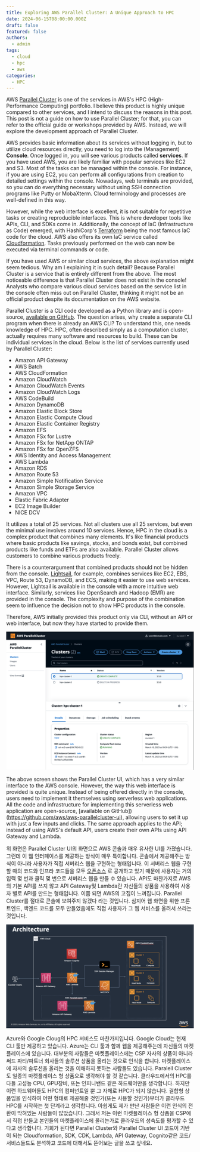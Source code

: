 ```yaml
---
title: Exploring AWS Parallel Cluster: A Unique Approach to HPC
date: 2024-06-15T08:00:00.000Z
draft: false
featured: false
authors:
  - admin
tags:
  - cloud
  - hpc
  - aws
categories:
  - HPC
---
```



AWS [Parallel Cluster](https://aws.amazon.com/hpc/parallelcluster/) is one of the services in AWS's HPC (High-Performance Computing) portfolio. I believe this product is highly unique compared to other services, and I intend to discuss the reasons in this post. This post is not a guide on how to use Parallel Cluster; for that, you can refer to the official guide or workshops provided by AWS. Instead, we will explore the development approach of Parallel Cluster.

AWS provides basic information about its services without logging in, but to utilize cloud resources directly, you need to log into the (Management) **Console**. 
Once logged in, you will see various products called **services**. 
If you have used AWS, you are likely familiar with popular services like EC2 and S3. 
Most of the tasks can be managed within the console. For instance, if you are using EC2, you can perform all configurations from creation to detailed settings within the console. 
Nowadays, web terminals are provided, so you can do everything necessary without using SSH connection programs like Putty or MobaXterm. Cloud terminology and processes are well-defined in this way.

However, while the web interface is excellent, it is not suitable for repetitive tasks or creating reproducible interfaces. This is where developer tools like APIs, CLI, and SDKs come in. Additionally, the concept of IaC (Infrastructure as Code) emerged, with HashiCorp's [Terraform](https://www.terraform.io) being the most famous IaC code for the cloud. AWS also offers its own IaC service called [Cloudformation](https://aws.amazon.com/cloudformation/). Tasks previously performed on the web can now be executed via terminal commands or code.

If you have used AWS or similar cloud services, the above explanation might seem tedious. Why am I explaining it in such detail? 
Because Parallel Cluster is a service that is entirely different from the above. 
The most noticeable difference is that Parallel Cluster does not exist in the console! 
Analysts who compare various cloud services based on the service list in the console often miss out on Parallel Cluster, thinking it might not be an official product despite its documentation on the AWS website.

Parallel Cluster is a CLI code developed as a Python library and is open-source, [available on GitHub](https://github.com/aws/aws-parallelcluster). The question arises, why create a separate CLI program when there is already an AWS CLI? To understand this, one needs knowledge of HPC. HPC, often described simply as a computation cluster, actually requires many software and resources to build. These can be individual services in the cloud. Below is the list of services currently used by Parallel Cluster:

* Amazon API Gateway
* AWS Batch
* AWS CloudFormation
* Amazon CloudWatch
* Amazon CloudWatch Events
* Amazon CloudWatch Logs
* AWS CodeBuild
* Amazon DynamoDB
* Amazon Elastic Block Store
* Amazon Elastic Compute Cloud
* Amazon Elastic Container Registry
* Amazon EFS
* Amazon FSx for Lustre
* Amazon FSx for NetApp ONTAP
* Amazon FSx for OpenZFS
* AWS Identity and Access Management
* AWS Lambda
* Amazon RDS
* Amazon Route 53
* Amazon Simple Notification Service
* Amazon Simple Storage Service
* Amazon VPC
* Elastic Fabric Adapter
* EC2 Image Builder
* NICE DCV

It utilizes a total of 25 services. 
Not all clusters use all 25 services, but even the minimal use involves around 10 services. 
Hence, HPC in the cloud is a complex product that combines many elements. 
It's like financial products where basic products like savings, stocks, and bonds exist, but combined products like funds and ETFs are also available. 
Parallel Cluster allows customers to combine various products freely.

There is a counterargument that combined products should not be hidden from the console. 
[Lightsail](https://aws.amazon.com/Lightsail/), for example, combines services like EC2, EBS, VPC, Route 53, DynamoDB, and ECS, making it easier to use web services. However, Lightsail is available in the console with a more intuitive web interface. Similarly, services like OpenSearch and Hadoop (EMR) are provided in the console. The complexity and purpose of the combination seem to influence the decision not to show HPC products in the console.


Therefore, AWS initially provided this product only via CLI, without an API or web interface, but now they have started to provide them.

![](ui-image.png "Parallel Cluster UI(from AWS)")

The above screen shows the Parallel Cluster UI, which has a very similar interface to the AWS console. 
However, the way this web interface is provided is quite unique. 
Instead of being offered directly in the console, users need to implement it themselves using serverless web applications. 
All the code and infrastructure for implementing this serverless web application are open-source, [available on GitHub])(https://github.com/aws/aws-parallelcluster-ui), allowing users to set it up with just a few inputs and clicks. The same approach applies to the API; instead of using AWS's default API, users create their own APIs using API Gateway and Lambda.

위 화면은 Parallel Cluster UI의 화면으로 AWS 콘솔과 매우 유사한 UI를 가졌습니다. 
그런데 이 웹 인터페이스를 제공하는 방식이 매우 특이합니다. 
콘솔에서 제공해주는 방식이 아니라 사용자가 직접 서버리스 웹을 구현하는 형태입니다. 
이 서버리스 웹을 구현할 때의 코드와 인프라 코드들을 모두 [오픈소스](https://github.com/aws/aws-parallelcluster-ui) 로 공개하고 있기 때문에 사용자는 거의 입력 몇 번과 클릭 몇 번으로 서버리스 웹을 만들 수 있습니다. 
API도 마찬가지로 AWS의 기본 API를 쓰지 않고 API Gateway및 Lambda란 자신들의 상품을 사용하여 사용자 별로 API를 만드는 형태입니다.
이쯤 되면 AWS의 고집이 느껴집니다.
Parallel Cluster를 절대로 콘솔에 보여주지 않겠다 라는 것입니다. 심지어 웹 화면을 위한 프론트엔드, 백엔드 코드를 모두 만들었음에도 직접 사용자가 그 웹 서비스를 올려서 쓰라는 것입니다.

![](pcm-architecture.png "Parallel Cluster Architecture(from AWS)")

Azure와 Google Cloug의 HPC 서비스도 마찬가지입니다.
Google Cloud는 현재 CLI 툴만 제공하고 있습니다.
Azure는 CLI 툴과 함께 웹을 제공해주는데 자신들의 마켓플레이스에 있습니다.
대부분의 사람들은 마켓플레이스에는 CSP 자사의 상품이 아니라 써드 파티/파트너 회사들의 솔루션 상품을 올리는 것으로 인식을 합니다.
마켓플레이스에 자사의 솔루션을 올리는 것을 이해하지 못하는 사람들도 있습니다.
Paralell Cluster도 일종의 마켓플레이스 형 상품으로 생각해야 할 것 같습니다.
클라우드에서의 HPC를 다들 고성능 CPU, GPU장비, 또는 인피니밴드 같은 하드웨어만을 생각합니다.
하지만 이런 하드웨어들도 HPC의 컴퍼넌트일 뿐 그 자체로 HPC가 되지 않습니다.
결합형 상품임을 인식하여 어떤 형태로 제공해줄 것인가(또는 사용할 것인가)부터가 클라우드 HPC를 시작하는 첫 단계라고 생각합니다.
아쉽게도 제가 만난 사람들은 이런 인식의 전환이 막혀있는 사람들이 많았습니다.
그래서 저는 이런 마켓플레이스 형 상품을 CSP에서 직접 만들고 본인들의 마켓플레이스에 올리는가로 클라우드의 성숙도를 평가할 수 있다고 생각합니다.
기회가 된다면 Parallel Cluster와 Parallel Cluster UI 코드이 기반이 되는 Cloudformation, SDK, CDK, Lambda, API Gateway, Cognito같은 코드/서비스들드도 분석하고 코드에 대해서도 뜯어보는 글을 쓰고 싶네요. 




